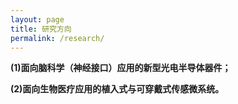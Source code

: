 ```yaml
---
layout: page
title: 研究方向
permalink: /research/
---
```



**(1)面向脑科学（神经接口）应用的新型光电半导体器件；**


**(2)面向生物医疗应用的植入式与可穿戴式传感微系统。**


